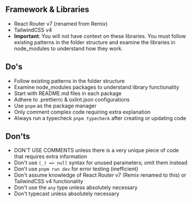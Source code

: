## Framework & Libraries

- React Router v7 (renamed from Remix)
- TailwindCSS v4
- **Important**: You will not have context on these libraries. You must follow existing patterns in the folder structure and examine the libraries in node_modules to understand how they work.

## Do's

- Follow existing patterns in the folder structure
- Examine node_modules packages to understand library functionality
- Start with README.md files in each package
- Adhere to .prettierrc & oxlint.json configurations
- Use `pnpm` as the package manager
- Only comment complex code requiring extra explanation
- Always run a typecheck `pnpm typecheck` after creating or updating code

## Don'ts

- DON'T USE COMMENTS unless there is a very unique piece of code that requires extra information
- Don't use `(_) => null` syntax for unused parameters; omit them instead
- Don't use `pnpm run dev` for error testing (inefficient)
- Don't assume knowledge of React Router v7 (Remix renamed to this) or TailwindCSS v4 functionality
- Don't use the `any` type unless absolutely necessary
- Don't typecast unless absolutely necessary
